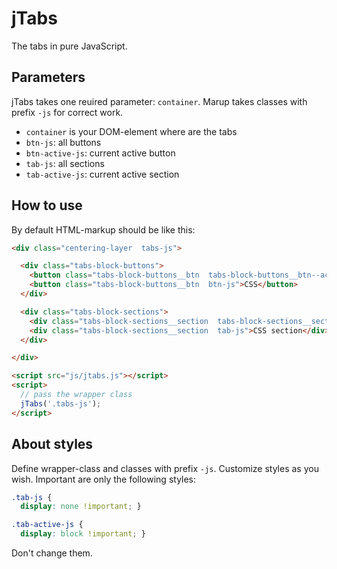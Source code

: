# jTabs
The tabs in pure JavaScript.

## Parameters

jTabs takes one reuired parameter: `container`.
Marup takes classes with prefix `-js` for correct work.

- `container` is your DOM-element where are the tabs
- `btn-js`: all buttons
- `btn-active-js`: current active button
- `tab-js`: all sections
- `tab-active-js`: current active section


## How to use

By default HTML-markup should be like this:

```html
<div class="centering-layer  tabs-js">

  <div class="tabs-block-buttons">
    <button class="tabs-block-buttons__btn  tabs-block-buttons__btn--active  btn-js  btn-active-js">HTML Active Tab</button>
    <button class="tabs-block-buttons__btn  btn-js">CSS</button>
  </div>

  <div class="tabs-block-sections">
    <div class="tabs-block-sections__section  tabs-block-sections__section--active  tab-js  tab-active-js">HTML Active Section</div>
    <div class="tabs-block-sections__section  tab-js">CSS section</div>
  </div>

</div>

<script src="js/jtabs.js"></script>
<script>
  // pass the wrapper class
  jTabs('.tabs-js');
</script>
```


## About styles

Define wrapper-class and classes with prefix `-js`. Customize styles as you wish.
Important are only the following styles:

```CSS
.tab-js {
  display: none !important; }

.tab-active-js {
  display: block !important; }
```

Don't change them.
